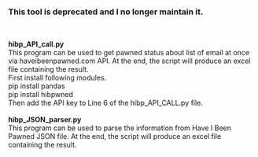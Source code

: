 <h3>This tool is deprecated and I no longer maintain it.</h3>
<br>

<b>hibp_API_call.py</b>
<br>
This program can be used to get pawned status about list of email at once via haveibeenpawned.com API. At the end, the script will produce an excel file containing the result.<br>
First install following modules. <br>
pip install pandas <br>
pip install hibpwned <br>
Then add the API key to Line 6 of the hibp_API_CALL.py file.<br>
<br>
<b>hibp_JSON_parser.py</b>
<br>
This program can be used to parse the information from Have I Been Pawned JSON file. At the end, the script will produce an excel file containing the result.<br>
